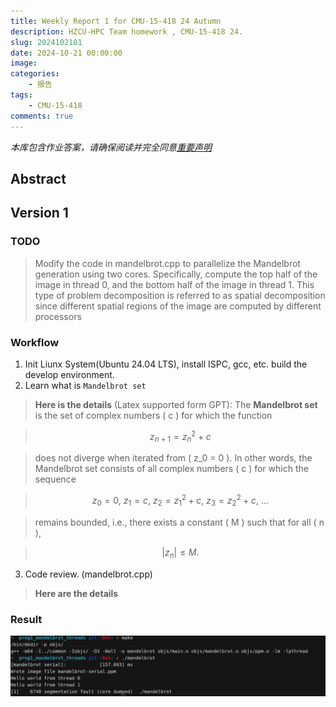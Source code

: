 ```yaml
---
title: Weekly Report 1 for CMU-15-418 24 Autumn 
description: HZCU-HPC Team homework , CMU-15-418 24.
slug: 2024102101
date: 2024-10-21 00:00:00
image: 
categories: 
    - 报告
tags: 
    - CMU-15-418
comments: true
---
```


*本库包含作业答案，请确保阅读并完全同意[重要声明](https://baozhuhan.github.io//p/2024070101/)*

## Abstract

## Version 1

### TODO

> Modify the code in mandelbrot.cpp to parallelize the Mandelbrot generation using two cores. Specifically, compute the top half of the image in thread 0, and the bottom half of the image in thread 1. This type of problem decomposition is referred to as spatial decomposition since different spatial regions of the image are computed by different processors

### Workflow

1. Init Liunx System(Ubuntu 24.04 LTS), install ISPC, gcc, etc. build the develop environment.
2. Learn what is ``Mandelbrot set``

> **Here is the details** (Latex supported form GPT):
> The **Mandelbrot set** is the set of complex numbers \( c \) for which the function

> $$
> z_{n+1} = z_n^2 + c
> $$

> does not diverge when iterated from \( z_0 = 0 \). In other words, the Mandelbrot set consists of all complex numbers \( c \) for which the sequence

> $$
> z_0 = 0,\ z_1 = c,\ z_2 = z_1^2 + c,\ z_3 = z_2^2 + c,\ \dots
> $$

> remains bounded, i.e., there exists a constant \( M \) such that for all \( n \),

> $$
> |z_n| \leq M.
> $$

3. Code review. (mandelbrot.cpp)

> **Here are the details**
> 

### Result

![make and running output](prog1-version1-shell-out.png)

<!-- ![output photo](prog1-version1-output-1.ppm) -->

